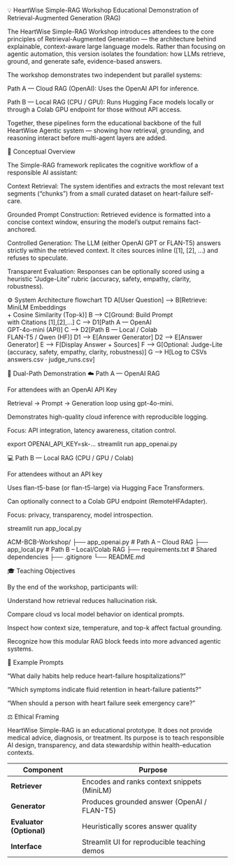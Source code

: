 💡 HeartWise Simple-RAG Workshop
Educational Demonstration of Retrieval-Augmented Generation (RAG)

The HeartWise Simple-RAG Workshop introduces attendees to the core principles of Retrieval-Augmented Generation — the architecture behind explainable, context-aware large language models.
Rather than focusing on agentic automation, this version isolates the foundation: how LLMs retrieve, ground, and generate safe, evidence-based answers.

The workshop demonstrates two independent but parallel systems:

Path A — Cloud RAG (OpenAI): Uses the OpenAI API for inference.

Path B — Local RAG (CPU / GPU): Runs Hugging Face models locally or through a Colab GPU endpoint for those without API access.

Together, these pipelines form the educational backbone of the full HeartWise Agentic system — showing how retrieval, grounding, and reasoning interact before multi-agent layers are added.

🧠 Conceptual Overview

The Simple-RAG framework replicates the cognitive workflow of a responsible AI assistant:

Context Retrieval:
The system identifies and extracts the most relevant text segments (“chunks”) from a small curated dataset on heart-failure self-care.

Grounded Prompt Construction:
Retrieved evidence is formatted into a concise context window, ensuring the model’s output remains fact-anchored.

Controlled Generation:
The LLM (either OpenAI GPT or FLAN-T5) answers strictly within the retrieved context.
It cites sources inline ([1], [2], …) and refuses to speculate.

Transparent Evaluation:
Responses can be optionally scored using a heuristic “Judge-Lite” rubric (accuracy, safety, empathy, clarity, robustness).

⚙️ System Architecture
flowchart TD
  A[User Question] --> B[Retrieve: MiniLM Embeddings<br/>+ Cosine Similarity (Top-k)]
  B --> C[Ground: Build Prompt<br/>with Citations [1],[2],…]
  C --> D1[Path A — OpenAI<br/>GPT-4o-mini (API)]
  C --> D2[Path B — Local / Colab<br/>FLAN-T5 / Qwen (HF)]
  D1 --> E[Answer Generator]
  D2 --> E[Answer Generator]
  E --> F[Display Answer + Sources]
  F --> G[Optional: Judge-Lite<br/>(accuracy, safety, empathy, clarity, robustness)]
  G --> H[Log to CSVs<br/>answers.csv · judge_runs.csv]


🧩 Dual-Path Demonstration
☁️ Path A — OpenAI RAG

For attendees with an OpenAI API Key

Retrieval → Prompt → Generation loop using gpt-4o-mini.

Demonstrates high-quality cloud inference with reproducible logging.

Focus: API integration, latency awareness, citation control.

export OPENAI_API_KEY=sk-...
streamlit run app_openai.py

💻 Path B — Local RAG (CPU / GPU / Colab)

For attendees without an API key

Uses flan-t5-base (or flan-t5-large) via Hugging Face Transformers.

Can optionally connect to a Colab GPU endpoint (RemoteHFAdapter).

Focus: privacy, transparency, model introspection.

streamlit run app_local.py

ACM-BCB-Workshop/
├── app_openai.py      # Path A – Cloud RAG
├── app_local.py       # Path B – Local/Colab RAG
├── requirements.txt   # Shared dependencies
├── .gitignore
└── README.md

🎓 Teaching Objectives

By the end of the workshop, participants will:

Understand how retrieval reduces hallucination risk.

Compare cloud vs local model behavior on identical prompts.

Inspect how context size, temperature, and top-k affect factual grounding.

Recognize how this modular RAG block feeds into more advanced agentic systems.

🧩 Example Prompts

“What daily habits help reduce heart-failure hospitalizations?”

“Which symptoms indicate fluid retention in heart-failure patients?”

“When should a person with heart failure seek emergency care?”

⚖️ Ethical Framing

HeartWise Simple-RAG is an educational prototype.
It does not provide medical advice, diagnosis, or treatment.
Its purpose is to teach responsible AI design, transparency, and data stewardship within health-education contexts.

| Component                | Purpose                                      |
| ------------------------ | -------------------------------------------- |
| **Retriever**            | Encodes and ranks context snippets (MiniLM)  |
| **Generator**            | Produces grounded answer (OpenAI / FLAN-T5)  |
| **Evaluator (Optional)** | Heuristically scores answer quality          |
| **Interface**            | Streamlit UI for reproducible teaching demos |

